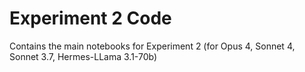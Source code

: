 # Experiment 2 Code

Contains the main notebooks for Experiment 2 (for Opus 4, Sonnet 4, Sonnet 3.7, Hermes-LLama 3.1-70b)
